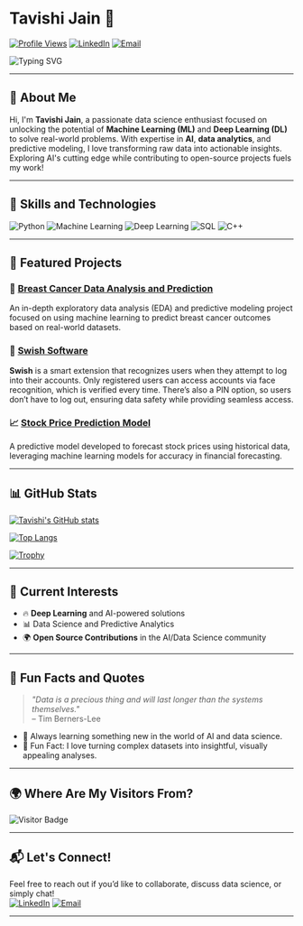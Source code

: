 # Tavishi Jain 👋

[![Profile Views](https://komarev.com/ghpvc/?username=tavishijain3&label=PROFILE+VIEWS&color=brightgreen)](https://github.com/tavishijain3) 
[![LinkedIn](https://img.shields.io/badge/LinkedIn-tavishijain3-blue?style=flat&logo=linkedin)](https://www.linkedin.com/in/tavishi-jainn/)
[![Email](https://img.shields.io/badge/Email-tavishehehe@gmail.com-red?style=flat&logo=gmail)](mailto:tavishehehe@gmail.com)

![Typing SVG](https://readme-typing-svg.herokuapp.com?font=Fira+Code&size=25&color=6D28D9&center=true&vCenter=true&width=600&lines=Aspiring+Data+Scientist+from+India;Machine+Learning+%26+Deep+Learning+Enthusiast;Open+Source+Contributor;Let's+Connect!)

---

## 🚀 About Me

Hi, I'm **Tavishi Jain**, a passionate data science enthusiast focused on unlocking the potential of **Machine Learning (ML)** and **Deep Learning (DL)** to solve real-world problems. With expertise in **AI**, **data analytics**, and predictive modeling, I love transforming raw data into actionable insights. Exploring AI's cutting edge while contributing to open-source projects fuels my work!

---

## 🧰 Skills and Technologies

![Python](https://img.shields.io/badge/Python-FFD43B?style=for-the-badge&logo=python&logoColor=blue)
![Machine Learning](https://img.shields.io/badge/Machine%20Learning-00C853?style=for-the-badge&logo=scikit-learn&logoColor=white)
![Deep Learning](https://img.shields.io/badge/Deep%20Learning-5C2D91?style=for-the-badge&logo=tensorflow&logoColor=white)
![SQL](https://img.shields.io/badge/SQL-025E8C?style=for-the-badge&logo=postgresql&logoColor=white)
![C++](https://img.shields.io/badge/C%2B%2B-00599C?style=for-the-badge&logo=c%2B%2B&logoColor=white)

---

## 🌟 Featured Projects

### 🔬 [Breast Cancer Data Analysis and Prediction](https://github.com/tavishijain3/Breast-Cancer-Data-Analysis-and-Prediction)
An in-depth exploratory data analysis (EDA) and predictive modeling project focused on using machine learning to predict breast cancer outcomes based on real-world datasets.

### 🔐 [Swish Software](https://github.com/tavishijain3/swish_software)
**Swish** is a smart extension that recognizes users when they attempt to log into their accounts. Only registered users can access accounts via face recognition, which is verified every time. There’s also a PIN option, so users don’t have to log out, ensuring data safety while providing seamless access.

### 📈 [Stock Price Prediction Model](https://github.com/tavishijain3/stock-price-prediction-model)
A predictive model developed to forecast stock prices using historical data, leveraging machine learning models for accuracy in financial forecasting.

---

## 📊 GitHub Stats

[![Tavishi's GitHub stats](https://github-readme-stats.vercel.app/api?username=tavishijain3&show_icons=true&theme=radical)](https://github.com/tavishijain3)

[![Top Langs](https://github-readme-stats.vercel.app/api/top-langs/?username=tavishijain3&layout=compact&theme=radical)](https://github.com/tavishijain3)

[![Trophy](https://github-profile-trophy.vercel.app/?username=tavishijain3&theme=gruvbox&no-frame=true&margin-w=15)](https://github.com/tavishijain3)

---

## 🎯 Current Interests

- 🔥 **Deep Learning** and AI-powered solutions
- 📊 Data Science and Predictive Analytics
- 🌍 **Open Source Contributions** in the AI/Data Science community

---

## 💬 Fun Facts and Quotes

> _"Data is a precious thing and will last longer than the systems themselves."_  
> – Tim Berners-Lee

- 🌱 Always learning something new in the world of AI and data science.
- 🎨 Fun Fact: I love turning complex datasets into insightful, visually appealing analyses.

---

## 🌍 Where Are My Visitors From?

![Visitor Badge](https://visitor-badge.glitch.me/badge?page_id=tavishijain3.visitor-badge&left_color=blue&right_color=purple)

---

## 📬 Let's Connect!

Feel free to reach out if you’d like to collaborate, discuss data science, or simply chat!  
[![LinkedIn](https://img.shields.io/badge/LinkedIn-tavishijain3-blue?style=for-the-badge&logo=linkedin)](https://www.linkedin.com/in/tavishi-jainn/) 
[![Email](https://img.shields.io/badge/Email-tavishehehe@gmail.com-red?style=for-the-badge&logo=gmail)](mailto:tavishehehe@gmail.com)

---

